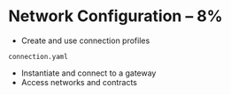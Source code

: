# Network Configuration – 8%

- Create and use connection profiles

```shell script
connection.yaml
```
- Instantiate and connect to a gateway
- Access networks and contracts